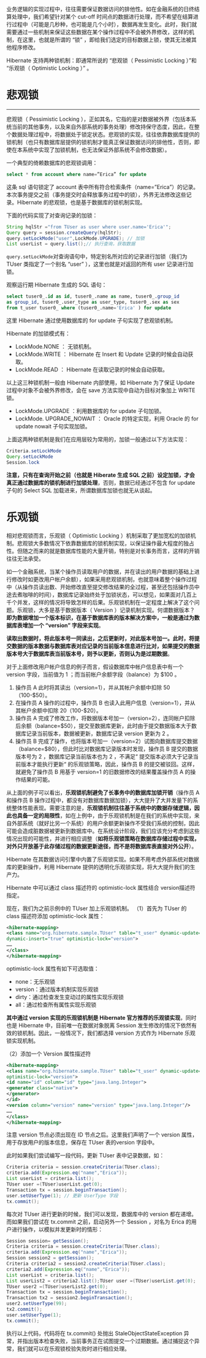 业务逻辑的实现过程中，往往需要保证数据访问的排他性。如在金融系统的日终结算处理中，我们希望针对某个 cut-off 时间点的数据进行处理，而不希望在结算进行过程中（可能是几秒种，也可能是几个小时），数据再发生变化。此时，我们就需要通过一些机制来保证这些数据在某个操作过程中不会被外界修改，这样的机制，在这里，也就是所谓的 “锁” ，即给我们选定的目标数据上锁，使其无法被其他程序修改。

Hibernate 支持两种锁机制：即通常所说的 “悲观锁（ Pessimistic Locking ）”和 “乐观锁（ Optimistic Locking ）” 。
<!--more-->

# 悲观锁
---
悲观锁（ Pessimistic Locking ），正如其名，它指的是对数据被外界（包括本系统当前的其他事务，以及来自外部系统的事务处理）修改持保守态度，因此，在整个数据处理过程中，将数据处于锁定状态。悲观锁的实现，往往依靠数据库提供的锁机制（也只有数据库层提供的锁机制才能真正保证数据访问的排他性，否则，即使在本系统中实现了加锁机制，也无法保证外部系统不会修改数据）。

一个典型的倚赖数据库的悲观锁调用：

```sql
select * from account where name=”Erica” for update
```

这条 sql 语句锁定了 account 表中所有符合检索条件（name=”Erica”）的记录。本次事务提交之前（事务提交时会释放事务过程中的锁），外界无法修改这些记录。Hibernate 的悲观锁，也是基于数据库的锁机制实现。

下面的代码实现了对查询记录的加锁：

```java
String hqlStr ="from TUser as user where user.name='Erica'";
Query query = session.createQuery(hqlStr);
query.setLockMode("user",LockMode.UPGRADE); // 加锁
List userList = query.list();// 执行查询，获取数据
```

`query.setLockMode`对查询语句中，特定别名所对应的记录进行加锁（我们为TUser 类指定了一个别名 “user” ），这里也就是对返回的所有 user 记录进行加锁。

观察运行期 Hibernate 生成的 SQL 语句：

```sql
select tuser0_.id as id, tuser0_.name as name, tuser0_.group_id
as group_id, tuser0_.user_type as user_type, tuser0_.sex as sex
from t_user tuser0_ where (tuser0_.name='Erica' ) for update
```

这里 Hibernate 通过使用数据库的 for update 子句实现了悲观锁机制。

Hibernate 的加锁模式有：
- LockMode.NONE ： 无锁机制。
- LockMode.WRITE ： Hibernate 在 Insert 和 Update 记录的时候会自动获取。
- LockMode.READ ： Hibernate 在读取记录的时候会自动获取。

以上这三种锁机制一般由 Hibernate 内部使用，如 Hibernate 为了保证 Update过程中对象不会被外界修改，会在 save 方法实现中自动为目标对象加上 WRITE 锁。
- LockMode.UPGRADE ：利用数据库的 for update 子句加锁。
- LockMode. UPGRADE_NOWAIT ： Oracle 的特定实现，利用 Oracle 的 for update nowait 子句实现加锁。

上面这两种锁机制是我们在应用层较为常用的，加锁一般通过以下方法实现：

```java
Criteria.setLockMode
Query.setLockMode
Session.lock
```

**注意，只有在查询开始之前（也就是 Hiberate 生成 SQL 之前）设定加锁，才会真正通过数据库的锁机制进行加锁处理**，否则，数据已经通过不包含 for update 子句的 Select SQL 加载进来，所谓数据库加锁也就无从谈起。

# 乐观锁

相对悲观锁而言，乐观锁（ Optimistic Locking ）机制采取了更加宽松的加锁机制。悲观锁大多数情况下依靠数据库的锁机制实现，以保证操作最大程度的独占性。但随之而来的就是数据库性能的大量开销，特别是对长事务而言，这样的开销往往无法承受。

如一个金融系统，当某个操作员读取用户的数据，并在读出的用户数据的基础上进行修改时如更改用户帐户余额），如果采用悲观锁机制，也就意味着整个操作过程中（从操作员读出数、开始修改直至提交修改结果的全过程，甚至还包括操作员中途去煮咖啡的时间），数据库记录始终处于加锁状态，可以想见，如果面对几百上千个并发，这样的情况将导致怎样的后果。乐观锁机制在一定程度上解决了这个问题。乐观锁，大多是基于数据版本（ Version ）记录机制实现。何谓数据版本？**即为数据增加一个版本标识，在基于数据库表的版本解决方案中，一般是通过为数据库表增加一个 “version” 字段来实现**。

**读取出数据时，将此版本号一同读出，之后更新时，对此版本号加一。此时，将提交数据的版本数据与数据库表对应记录的当前版本信息进行比对，如果提交的数据版本号大于数据库表当前版本号，则予以更新，否则认为是过期数据**。

对于上面修改用户帐户信息的例子而言，假设数据库中帐户信息表中有一个version 字段，当前值为 1 ；而当前帐户余额字段（balance）为 $100 。
1. 操作员 A 此时将其读出（version=1），并从其帐户余额中扣除 $50（$100-$50）。
1. 在操作员 A 操作的过程中，操作员 B 也读入此用户信息（version=1），并从其帐户余额中扣除 $20 （$100-$20）。
1. 操作员 A 完成了修改工作，将数据版本号加一（version=2），连同帐户扣除后余额（balance=$50），提交至数据库更新，此时由于提交数据版本大于数据库记录当前版本，数据被更新，数据库记录 version 更新为 2 。
1. 操作员 B 完成了操作，也将版本号加一（version=2）试图向数据库提交数据（balance=$80），但此时比对数据库记录版本时发现，操作员 B 提交的数据版本号为 2 ，数据库记录当前版本也为 2 ，不满足“ 提交版本必须大于记录当前版本才能执行更新“ 的乐观锁策略，因此，操作员 B 的提交被驳回。这样，就避免了操作员 B 用基于 version=1 的旧数据修改的结果覆盖操作员 A 的操作结果的可能。

从上面的例子可以看出，**乐观锁机制避免了长事务中的数据库加锁开销**（操作员 A 和操作员 B 操作过程中，都没有对数据库数据加锁），大大提升了大并发量下的系统整体性能表现。需要注意的是，**乐观锁机制往往基于系统中的数据存储逻辑，因此也具备一定的局限性**，如在上例中，由于乐观锁机制是在我们的系统中实现，来自外部系统（就好比另一个系统）的用户余额更新操作不受我们系统的控制，因此可能会造成脏数据被更新到数据库中。在系统设计阶段，我们应该充分考虑到这些情况出现的可能性，并进行相应调整（**如将乐观锁策略在数据库存储过程中实现，对外只开放基于此存储过程的数据更新途径，而不是将数据库表直接对外公开**）。

Hibernate 在其数据访问引擎中内置了乐观锁实现。如果不用考虑外部系统对数据库的更新操作，利用 Hibernate 提供的透明化乐观锁实现，将大大提升我们的生产力。

Hibernate 中可以通过 class 描述符的 optimistic-lock 属性结合 version描述符指定。

现在，我们为之前示例中的 TUser 加上乐观锁机制。
（1）首先为 TUser 的 class 描述符添加 optimistic-lock 属性：

```xml
<hibernate-mapping>
<class name="org.hibernate.sample.TUser" table="t_user" dynamic-update="true"
dynamic-insert="true" optimistic-lock="version">
……
</class>
</hibernate-mapping>
```

optimistic-lock 属性有如下可选取值：
- none：无乐观锁
- version：通过版本机制实现乐观锁
- dirty：通过检查发生变动过的属性实现乐观锁
- all：通过检查所有属性实现乐观锁

**其中通过 version 实现的乐观锁机制是 Hibernate 官方推荐的乐观锁实现**，同时也是 Hibernate 中，目前唯一在数据对象脱离 Session 发生修改的情况下依然有效的锁机制。因此，一般情况下，我们都选择 version 方式作为 Hibernate 乐观锁实现机制。

（2）添加一个 Version 属性描述符

```xml
<hibernate-mapping>
<class name="org.hibernate.sample.TUser" table="t_user" dynamic-update="true" dynamic-insert="true"
optimistic-lock="version">
<id name="id" column="id" type="java.lang.Integer">
<generator class="native">
</generator>
</id>
<version column="version" name="version" type="java.lang.Integer"/>
……
</class>
</hibernate-mapping>
```

注意 version 节点必须出现在 ID 节点之后。这里我们声明了一个 version 属性，用于存放用户的版本信息，保存在 TUser 表的version 字段中。

此时如果我们尝试编写一段代码，更新 TUser 表中记录数据，如：

```java
Criteria criteria = session.createCriteria(TUser.class);
criteria.add(Expression.eq("name","Erica"));
List userList = criteria.list();
TUser user =(TUser)userList.get(0);
Transaction tx = session.beginTransaction();
user.setUserType(1); // 更新 UserType 字段
tx.commit();
```

每次对 TUser 进行更新的时候，我们可以发现，数据库中的 version 都在递增。而如果我们尝试在 tx.commit 之前，启动另外一个 Session ，对名为 Erica 的用户进行操作，以模拟并发更新时的情形：

```java
Session session= getSession();
Criteria criteria = session.createCriteria(TUser.class);
criteria.add(Expression.eq("name","Erica"));
Session session2 = getSession();
Criteria criteria2 = session2.createCriteria(TUser.class);
criteria2.add(Expression.eq("name","Erica"));
List userList = criteria.list();
List userList2 = criteria2.list();TUser user =(TUser)userList.get(0);
TUser user2 =(TUser)userList2.get(0);
Transaction tx = session.beginTransaction();
Transaction tx2 = session2.beginTransaction();
user2.setUserType(99);
tx2.commit();
user.setUserType(1);
tx.commit();
```

执行以上代码，代码将在 tx.commit() 处抛出 StaleObjectStateException 异常，并指出版本检查失败，当前事务正在试图提交一个过期数据。通过捕捉这个异常，我们就可以在乐观锁校验失败时进行相应处理。
